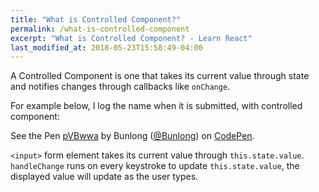 ```yaml
---
title: "What is Controlled Component?"
permalink: /what-is-controlled-component
excerpt: "What is Controlled Component? - Learn React"
last_modified_at: 2018-05-23T15:58:49-04:00
---
```


A Controlled Component is one that takes its current value through state and notifies changes through callbacks like `onChange`.

For example below, I log the name when it is submitted, with controlled component:

<p data-height="265" data-theme-id="0" data-slug-hash="pVBwwa" data-default-tab="js,result" data-user="Bunlong" data-embed-version="2" data-pen-title="pVBwwa" class="codepen">See the Pen <a href="https://codepen.io/Bunlong/pen/pVBwwa/">pVBwwa</a> by Bunlong (<a href="https://codepen.io/Bunlong">@Bunlong</a>) on <a href="https://codepen.io">CodePen</a>.</p>
<script async src="https://static.codepen.io/assets/embed/ei.js"></script>

`<input>` form element takes its current value through `this.state.value`. `handleChange` runs on every keystroke to update `this.state.value`, the displayed value will update as the user types.
